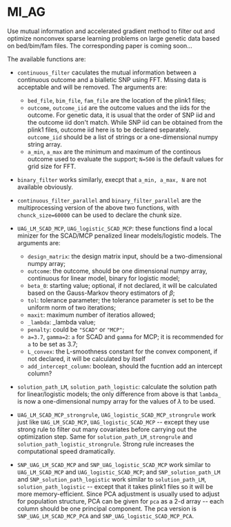 # MI_AG

Use mutual information and accelerated gradient method to filter out and optimize nonconvex sparse learning problems on large genetic data based on bed/bim/fam files. The corresponding paper is coming soon...

The available functions are:
- `continuous_filter` caculates the mutual information between a continuous outcome and a bialletic SNP using FFT. Missing data is acceptable and will be removed. The arguments are:
  * `bed_file`, `bim_file`, `fam_file` are the location of the plink1 files;
  * `outcome`, `outcome_iid` are the outcome values and the iids for the outcome. For genetic data, it is usual that the order of SNP iid and the outcome iid don't match. While SNP iid can be obtained from the plink1 files, outcome iid here is to be declared separately. `outcome_iid` should be a list of strings or a one-dimensional numpy string array.
  * `a_min`, `a_max` are the minimum and maximum of the continous outcome used to evaluate the support; `N=500` is the default values for grid size for FFT.

- `binary_filter` works similarly, execpt that `a_min, a_max, N` are not available obviously.

- `continuous_filter_parallel` and `binary_filter_parallel` are the multiprocessing version of the above two functions, with `chunck_size=60000` can be used to declare the chunk size.


- `UAG_LM_SCAD_MCP`, `UAG_logistic_SCAD_MCP`: these functions find a local minizer for the SCAD/MCP penalized linear models/logistic models. The arguments are:
  * `design_matrix`: the design matrix input, should be a two-dimensional numpy array;
  * `outcome`: the outcome, should be one dimensional numpy array, continuous for linear model, binary for logistic model;
  * `beta_0`: starting value; optional, if not declared, it will be calculated based on the Gauss-Markov theory estimators of $\beta$;
  * `tol`: tolerance parameter; the tolerance parameter is set to be the uniform norm of two iterations;
  * `maxit`: maximum number of iteratios allowed;
  * `_lambda`: _lambda value;
  * `penalty`: could be `"SCAD"` or `"MCP"`;
  * `a=3.7`, `gamma=2`: `a` for SCAD and `gamma` for MCP; it is recommended for `a` to be set as $3.7$;
  * `L_convex`: the L-smoothness constant for the convex component, if not declared, it will be calculated by itself
  * `add_intercept_column`: boolean, should the fucntion add an intercept column?

- `solution_path_LM`, `solution_path_logistic`: calculate the solution path for linear/logistic models; the only difference from above is that `lambda_` is now a one-dimensional numpy array for the values of $\lambda$ to be used.

- `UAG_LM_SCAD_MCP_strongrule`, `UAG_logistic_SCAD_MCP_strongrule` work just like `UAG_LM_SCAD_MCP`, `UAG_logistic_SCAD_MCP` -- except they use strong rule to filter out many covariates before carrying out the optimization step. Same for `solution_path_LM_strongrule` and `solution_path_logistic_strongrule`. Strong rule increases the computational speed dramatically.

- `SNP_UAG_LM_SCAD_MCP` and `SNP_UAG_logistic_SCAD_MCP` work similar to `UAG_LM_SCAD_MCP` and `UAG_logistic_SCAD_MCP`; and `SNP_solution_path_LM` and `SNP_solution_path_logistic` work similar to `solution_path_LM`, `solution_path_logistic` -- except that it takes plink1 files so it will be more memory-efficient. Since PCA adjustment is usually used to adjust for population structure, PCA can be given for `pca` as a 2-d array -- each column should be one principal component. The pca version is `SNP_UAG_LM_SCAD_MCP_PCA` and `SNP_UAG_logistic_SCAD_MCP_PCA`. 
